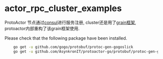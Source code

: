 # actor_rpc_cluster_examples

ProtoActor 节点通过[consul](https://github.com/hashicorp/consul)进行服务注册, 
cluster还是用了[grain框架](https://github.com/dianbaer/grain), protoactor内部重构了该grain框架使用.


Please check that the following package have been installed.
```bash
    go get -u github.com/gogo/protobuf/protoc-gen-gogoslick
    go get -u github.com/AsynkronIT/protoactor-go/protobuf/protoc-gen-gograin
```
